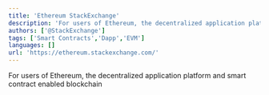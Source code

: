 ```yaml
---
title: 'Ethereum StackExchange'
description: 'For users of Ethereum, the decentralized application platform and smart contract enabled blockchain'
authors: ['@StackExchange']
tags: ['Smart Contracts','Dapp','EVM']
languages: []
url: 'https://ethereum.stackexchange.com/'
---
```


For users of Ethereum, the decentralized application platform and smart contract enabled blockchain